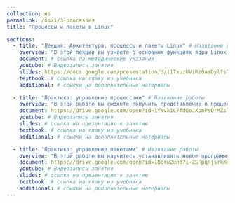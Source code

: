 ```yaml
---
collection: os
permalink: /os/1/3-processes
title: "Процессы и пакеты в Linux"

sections:
  - title: "Лекция: Архитектура, процессы и пакеты Linux" # Назввание работы
    overview: "В этой лекции вы узнаете о основных функциях ядра Linux, основных командах управления процессами, а также как устанавливать программы в Linux." # Пояснительный текст
    document: # ссылка на методические указания
    youtube: # Видеозапись занятия
    slides: https://docs.google.com/presentation/d/11TxuzUViRz0asDylfsTKGyHHONgaBm5Jrd3f4IL2Alo/edit?usp=sharing
    textbook: # ссылка на главу из учебника
    additional: # ссылки на дополнительные материалы

  - title: "Практика: управление процессами" # Назввание работы
    overview: "В этой работе вы сможете получить представление о процессах, как о способе управления ресурсами в Линукс, научиться получать и анализировать информацию о процессах и управлять состоянием выполняющихся процессов." # Пояснительный текст
    document: https://drive.google.com/open?id=1YWvk1C7fdQoJXpmPsQrMZsl8rd2mY0CkU4YwRd6vmyg
    youtube: # Видеозапись занятия
    slides: # ссылка на презентацию к занятию
    textbook: # ссылка на главу из учебника
    additional: # ссылки на дополнительные материалы

  - title: "Практика: управление пакетами" # Назввание работы
    overview: "В этой работе вы научитесь устанавливать новое программное обеспечение, как при помощи специальных программ инсталляторов, так и путем компилирования из исходных файлов."
    document: https://drive.google.com/open?id=1Boru2unb7i-ZSFpqhjsrkXdB-NOpyuB8TUbO_jfPBWI
    youtube: # Видеозапись занятия
    slides: # ссылка на презентацию к занятию
    textbook: # ссылка на главу из учебника
    additional: # ссылки на дополнительные материалы
---
```

